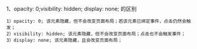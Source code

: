 1、opacity: 0;visibility: hidden; display: none; 的区别

```
1）opacity: 0; 该元素隐藏，但不会改变页面布局；若该元素已绑定事件，点击仍然会触发；
2）visibility: hidden; 该元素隐藏，但不会改变页面布局；点击也不会触发事件；
3）display: none; 该元素隐藏，且会改变页面布局；
```

